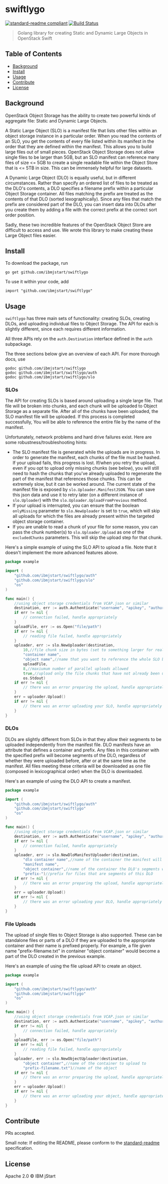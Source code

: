 # swiftlygo


[![standard-readme compliant](https://img.shields.io/badge/standard--readme-OK-green.svg?style=flat-square)](https://github.com/RichardLitt/standard-readme)
[![Build Status](https://travis-ci.org/ibmjstart/swiftlygo.svg?branch=master)](https://travis-ci.org/ibmjstart/swiftlygo)

> Golang library for creating Static and Dynamic Large Objects in OpenStack Swift

## Table of Contents

- [Background](#background)
- [Install](#install)
- [Usage](#usage)
- [Contribute](#contribute)
- [License](#license)

## Background

OpenStack Object Storage has the ability to create two powerful kinds of aggregate file: Static and Dynamic
Large Objects.

A Static Large Object (SLO) is a manifest file that lists other files within an object storage
instance in a particular order. When you read the contents of an SLO, you get the contents of every file listed
within its manifest in the order that they are defined within the manifest. This allows you to build large files
out of small pieces. OpenStack Object Storage does not allow single files to be larger than 5GB, but an SLO
manifest can reference many files of size <= 5GB to create a single readable file within the Object Store that is
<= 5TB in size. This can be immensely helpful for large datasets.

A Dynamic Large Object (DLO) is equally useful, but in different circumstances. Rather than specify an ordered
list of files to be treated as the DLO's contents, a DLO specifies a filename prefix within a particular
Object Storage container. All files matching the prefix are treated as the contents of that DLO (sorted
lexographically). Since any files that match the prefix are considered part of the DLO, you can insert data
into DLOs after you create them by adding a file with the correct prefix at the correct sort order position.

Sadly, these two incredible features of the OpenStack Object Store are difficult to access and use. We wrote
this library to make creating these Large Object files easier.

## Install

To download the package, run
```
go get github.com/ibmjstart/swiftlygo
```

To use it within your code, add
```
import "github.com/ibmjstart/swiftlygo"
```

## Usage

`swiftlygo` has three main sets of functionality: creating SLOs, creating DLOs, and uploading individual files to Object Storage. The API for each is slightly different, since each requires different information.

All three APIs rely on the `auth.Destination` interface defined in the `auth` subpackage.

The three sections below give an overview of each API. For more thorough docs, use
```
godoc github.com/ibmjstart/swiftlygo
godoc github.com/ibmjstart/swiftlygo/auth
godoc github.com/ibmjstart/swiftlygo/slo
```

### SLOs

The API for creating SLOs is based around uploading a single large file. That file will be broken into
chunks, and each chunk will be uploaded to Object Storage as a separate file. After all of the chunks
have been uploaded, the SLO manifest file will be uploaded. If this process is completed successfully,
You will be able to reference the entire file by the name of the manifest.

Unfortunately, network problems and hard drive failures exist. Here are some robustness/troubleshooting hints:
- The SLO manifest file is generated while the uploads are in progress. In order to generate the manifest, each chunks of the file must be hashed. If your upload fails, this progress is lost. If/when you retry the upload, even if you opt to upload only missing chunks (see below), you will still need to hash the chunks that you've already uploaded to regenerate the part of the manifest that references those chunks. This can be extremely slow, but it can be worked around. The current state of the manifest file is exposed by `slo.Uploader.ManifestJSON`. You can save this json data and use it to retry later (on a different instance of `slo.Uploader`) with the `slo.Uploader.UploadFromPrevious` method.
- If your upload is interrupted, you can ensure that the boolean `onlyMissing` parameter to `slo.NewUploader` is set to `true`, which will skip all uploads for which the files are already present within the targeted object storage container.
- If you are unable to read a chunk of your file for some reason, you can pass the chunk number(s) to `slo.Uploader.Upload` as one of the `excludedChunks` parameters. This will skip the upload step for that chunk.

Here's a simple example of using the SLO API to upload a file. Note that it doesn't implement the more advanced features above.
```go
package example

import (
	"github.com/ibmjstart/swiftlygo/auth"
	"github.com/ibmjstart/swiftlygo/slo"
	"os"
)

func main() {
	//using object storage credentials from VCAP.json or similar
	destination, err := auth.Authenticate("username", "apikey", "authurl", "domain", "tenant")
	if err != nil {
		// connection failed, handle appropriately
	}
	uploadFile, err := os.Open("file/path")
	if err != nil {
		// reading file failed, handle appropriately
	}
	uploader, err := slo.NewUploader(destination,
		10,//file chunk size in bytes (set to something larger for real files)
		"container name",
		"object name",//name that you want to reference the whole SLO by
		uploadFile,
		8,//maxiumum number of parallel uploads allowed
		true,//upload only the file chunks that have not already been uploaded
		os.Stdout)
	if err != nil {
		// there was an error preparing the upload, handle appropriately
	}
	err = uploader.Upload()
	if err != nil {
		// there was an error uploading your SLO, handle appropriately
	}
}
```

### DLOs

DLOs are slightly different from SLOs in that they allow their segments to be uploaded independently from the 
manifest file. DLO manifests have an attribute that defines a container and prefix. Any files in this container 
with the specified prefix will become segments of the DLO, regardless of whether they were uploaded before, after 
or at the same time as the manifest. All files meeting these criteria will be downloaded as one file (composed in
lexicographical order) when the DLO is downloaded.

Here's an example of using the DLO API to create a manifest.
```go
package example

import (
	"github.com/ibmjstart/swiftlygo/auth"
	"github.com/ibmjstart/swiftlygo"
	"os"
)

func main() {
	//using object storage credentials from VCAP.json or similar
	destination, err := auth.Authenticate("username", "apikey", "authurl", "domain", "tenant")
	if err != nil {
		// connection failed, handle appropriately
	}
	uploader, err := slo.NewDloManifestUploader(destination,
		"dlo container name",//name of the container the manifest will be created in
		"manifest name",
		"object container",//name of the container the DLO's segments will be in
		"prefix-")//prefix for files that are segments of this DLO
	if err != nil {
		// there was an error preparing the upload, handle appropriately
	}
	err = uploader.Upload()
	if err != nil {
		// there was an error uploading your DLO, handle appropriately
	}
}
```

### File Uploads

The upload of single files to Object Storage is also supported. These can be standalone files or parts of a DLO 
if they are uploaded to the appropriate container and their name is prefixed properly. For example, a file given 
name "prefix-filename.txt" in container "object container" would become a part of the DLO created in the previous
example.

Here's an example of using the file upload API to create an object.
```go
package example

import (
	"github.com/ibmjstart/swiftlygo/auth"
	"github.com/ibmjstart/swiftlygo"
	"os"
)

func main() {
	//using object storage credentials from VCAP.json or similar
	destination, err := auth.Authenticate("username", "apikey", "authurl", "domain", "tenant")
	if err != nil {
		// connection failed, handle appropriately
	}
	uploadFile, err := os.Open("file/path")
	if err != nil {
		// reading file failed, handle appropriately
	}
	uploader, err := slo.NewObjectUploader(destination,
		"object container",//name of the container to upload to
		"prefix-filename.txt")//name of the object
	if err != nil {
		// there was an error preparing the upload, handle appropriately
	}
	err = uploader.Upload()
	if err != nil {
		// there was an error uploading your object, handle appropriately
	}
}
```

## Contribute

PRs accepted.

Small note: If editing the README, please conform to the [standard-readme](https://github.com/RichardLitt/standard-readme) specification.

## License
Apache 2.0
 © IBM jStart
